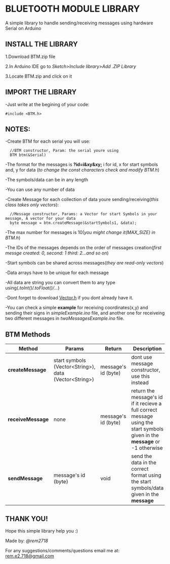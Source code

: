 # BLUETOOTH MODULE LIBRARY

A simple library to handle sending/receiving messages using hardware Serial on Arduino

## INSTALL THE LIBRARY

1.Download BTM.zip file

2.In Arduino IDE go to _Sketch>Include library>Add .ZIP Library_

3.Locate BTM.zip and click on it

## IMPORT THE LIBRARY

-Just write at the begining of your code:

```
#include <BTM.h>
```

## NOTES:

-Create BTM for each serial you will use:

```
  //BTM constructor, Param: the serial youre using
  BTM btm(&Serial)
```

-The format for the messages is **?id=i&xy&xy;** i for id, x for start symbols and, y for data (_to change the const characters check and modify BTM.h_)

-The symbols/data can be in any length

-You can use any number of data

-Create Message for each collection of data youre sending/receiving(_this class takes only vectors_):

```
  //Message constructor, Params: a Vector for start Symbols in your message, A vector for your data
  byte message = btm.createMessage(&startSymbols1, &data);
```

-The max number for messages is 10(_you might change it(MAX_SIZE) in BTM.h_)

-The IDs of the messages depends on the order of messages creation(_first messge created: 0, second: 1 third: 2...and so on_)

-Start symbols can be shared across messages(_they are read-only vectors_)

-Data arrays have to be unique for each message

-All data are string you can convert them to any type using(_.toInt()/.toFloat()/..._)

-Dont forget to download [Vector.h](https://github.com/janelia-arduino/Vector) if you dont already have it.

-You can check a simple **example** for receiving coordinates(x,y) and sending their signs in _simpleExample.ino_ file, and another one for receiveing two different messages in _twoMessagesExample.ino_ file.

## BTM Methods

| Method             | Params                                                    | Return              | Description                                                                                                                   |
| ------------------ | --------------------------------------------------------- | ------------------- | ----------------------------------------------------------------------------------------------------------------------------- |
| **createMessage**  | start symbols (Vector\<String\>), data (Vector\<String\>) | message's id (byte) | dont use message constructor, use this instead                                                                                |
| **receiveMessage** | none                                                      | message's id (byte) | return the message's id if it recieve a full correct message using the start symbols given in the **message** or -1 otherwise |
| **sendMessage**    | message's id (byte)                                       | void                | send the data in the correct format using the start symbols/data given in the **message**                                     |

## THANK YOU!

Hope this simple library help you :)

Made by: _@rem2718_

For any suggestions/comments/questions email me at: rem.e2.718@gmail.com
